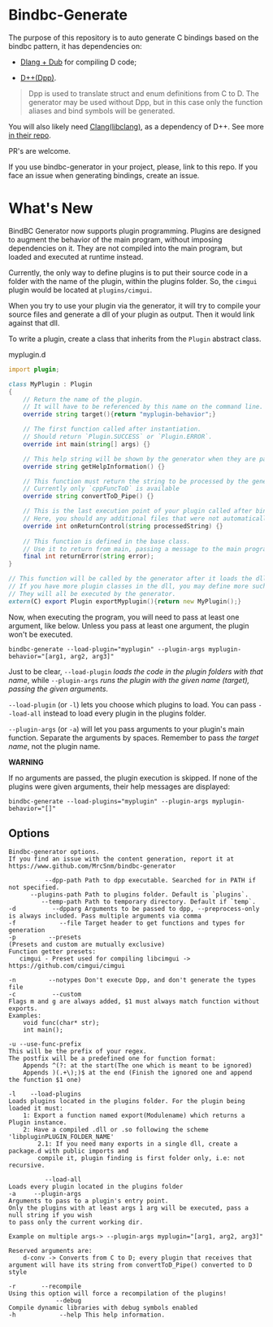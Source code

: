 # Bindbc-Generate

The purpose of this repository is to auto generate C bindings based on the
bindbc pattern, it has dependencies on:

- [Dlang + Dub](https://dlang.org/download.html) for compiling D code;

- [D++(Dpp)](https://github.com/atilaneves/dpp).
> Dpp is used to translate struct and enum definitions from C to D.
> The generator may be used without Dpp, but in this case only the function aliases and bind symbols will be generated.

You will also likely need [Clang(libclang)](https://releases.llvm.org/download.html), as a dependency of D++.
See more [in their repo](https://github.com/atilaneves/dpp).

PR's are welcome.

If you use bindbc-generator in your project, please, link to this repo.
If you face an issue when generating bindings, create an issue.


# What's New

BindBC Generator now supports plugin programming.
Plugins are designed to augment the behavior of the main program, without imposing dependencies on it.
They are not compiled into the main program, but loaded and executed at runtime instead.

Currently, the only way to define plugins is to put their source code 
in a folder with the name of the plugin, within the plugins folder. 
So, the `cimgui` plugin would be located at `plugins/cimgui`.

When you try to use your plugin via the generator, it will try to compile your source files 
and generate a dll of your plugin as output. Then it would link against that dll. 

To write a plugin, create a class that inherits from the `Plugin` abstract class.

myplugin.d
```d
import plugin;

class MyPlugin : Plugin
{
    // Return the name of the plugin. 
    // It will have to be referenced by this name on the command line.
    override string target(){return "myplugin-behavior";} 

    // The first function called after instantiation.
    // Should return `Plugin.SUCCESS` or `Plugin.ERROR`.
    override int main(string[] args) {}

    // This help string will be shown by the generator when they are passed no arguments
    override string getHelpInformation() {}

    // This function must return the string to be processed by the generator; 
    // Currently only `cppFuncToD` is available
    override string convertToD_Pipe() {}

    // This is the last execution point of your plugin called after binding have been generated.
    // Here, you should any additional files that were not automatically generated by the generator.
    override int onReturnControl(string processedString) {}
    
    // This function is defined in the base class.
    // Use it to return from main, passing a message to the main program.
    final int returnError(string error);
}

// This function will be called by the generator after it loads the dll.
// If you have more plugin classes in the dll, you may define more such functions.
// They will all be executed by the generator.
extern(C) export Plugin exportMyplugin(){return new MyPlugin();}
```

Now, when executing the program, you will need to pass at least one argument, like below. 
Unless you pass at least one argument, the plugin won't be executed.

```
bindbc-generate --load-plugin="myplugin" --plugin-args myplugin-behavior="[arg1, arg2, arg3]"
```

Just to be clear, `--load-plugin` *loads the code in the plugin folders with that name*, 
while `--plugin-args` *runs the plugin with the given name (target), passing the given arguments*.

`--load-plugin` (or `-l`) lets you choose which plugins to load.
You can pass `--load-all` instead to load every plugin in the plugins folder.

`--plugin-args` (or `-a`) will let you pass arguments to your plugin's main function.
Separate the arguments by spaces. Remember to pass *the target name*, not the plugin name.

**WARNING** 

If no arguments are passed, the plugin execution is skipped.
If none of the plugins were given arguments, their help messages are displayed:
```
bindbc-generate --load-plugins="myplugin" --plugin-args myplugin-behavior="[]"
```

## Options
```
Bindbc-generator options.
If you find an issue with the content generation, report it at
https://www.github.com/MrcSnm/bindbc-generator

          --dpp-path Path to dpp executable. Searched for in PATH if not specified.
      --plugins-path Path to plugins folder. Default is `plugins`.
         --temp-path Path to temporary directory. Default if `temp`.
-d          --dpparg Arguments to be passed to dpp, --preprocess-only is always included. Pass multiple arguments via comma
-f            --file Target header to get functions and types for generation
-p         --presets
(Presets and custom are mutually exclusive)
Function getter presets:
   cimgui - Preset used for compiling libcimgui -> https://github.com/cimgui/cimgui

-n         --notypes Don't execute Dpp, and don't generate the types file
-c          --custom
Flags m and g are always added, $1 must always match function without exports.
Examples:
    void func(char* str);
    int main();

-u --use-func-prefix
This will be the prefix of your regex.
The postfix will be a predefined one for function format:
    Appends ^(?: at the start(The one which is meant to be ignored)
    Appends )(.+\);)$ at the end (Finish the ignored one and append the function $1 one)

-l    --load-plugins
Loads plugins located in the plugins folder. For the plugin being loaded it must:
    1: Export a function named export(Modulename) which returns a Plugin instance.
    2: Have a compiled .dll or .so following the scheme 'libpluginPLUGIN_FOLDER_NAME'
        2.1: If you need many exports in a single dll, create a package.d with public imports and
        compile it, plugin finding is first folder only, i.e: not recursive.

          --load-all
Loads every plugin located in the plugins folder
-a     --plugin-args
Arguments to pass to a plugin's entry point.
Only the plugins with at least args 1 arg will be executed, pass a null string if you wish
to pass only the current working dir.

Example on multiple args-> --plugin-args myplugin="[arg1, arg2, arg3]"

Reserved arguments are:
    d-conv -> Converts from C to D; every plugin that receives that argument will have its string from convertToD_Pipe() converted to D style

-r       --recompile
Using this option will force a recompilation of the plugins!
             --debug
Compile dynamic libraries with debug symbols enabled
-h            --help This help information.
```